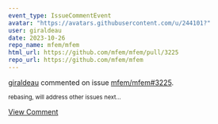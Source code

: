 ```yaml
---
event_type: IssueCommentEvent
avatar: "https://avatars.githubusercontent.com/u/244101?"
user: giraldeau
date: 2023-10-26
repo_name: mfem/mfem
html_url: https://github.com/mfem/mfem/pull/3225
repo_url: https://github.com/mfem/mfem
---
```


<a href='https://github.com/giraldeau' target='_blank'>giraldeau</a> commented on issue <a href='https://github.com/mfem/mfem/pull/3225' target='_blank'>mfem/mfem#3225</a>.

<small>rebasing, will address other issues next...</small>

<a href='https://github.com/mfem/mfem/pull/3225' target='_blank'>View Comment</a>
